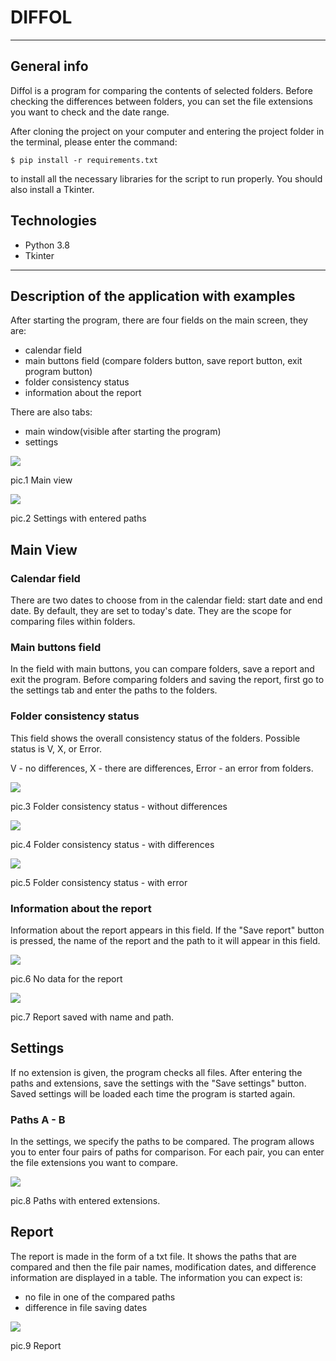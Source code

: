 #  DIFFOL

---

## General info

Diffol is a program for comparing the contents of selected folders.
Before checking the differences between folders, you can set the file extensions you want to check and the date range.

After cloning the project on your computer and entering the project folder in the terminal, please enter the command:

    $ pip install -r requirements.txt 

to install all the necessary libraries for the script to run properly.
You should also install a Tkinter.

## Technologies
- Python 3.8
- Tkinter

---
## Description of the application with examples
After starting the program, there are four fields on the main screen, they are:
- calendar field
- main buttons field (compare folders button, save report button, exit program button)
- folder consistency status
- information about the report

There are also tabs:
- main window(visible after starting the program)
- settings

![](github_img/main_view.png )
<p align="left">
    pic.1 Main view
</p>

![](github_img/settings.png )
<p align="left">
    pic.2 Settings with entered paths
</p>

## Main View

### Calendar field
There are two dates to choose from in the calendar field: start date and end date. By default, they are set to today's 
date. They are the scope for comparing files within folders.

### Main buttons field 

In the field with main buttons, you can compare folders, save a report and exit the program. Before comparing folders 
and saving the report, first go to the settings tab and enter the paths to the folders.

### Folder consistency status
This field shows the overall consistency status of the folders. Possible status is V, X, or Error.

V - no differences,
X - there are differences,
Error - an error from folders.

![](github_img/consistency_status.png )
<p align="left">
    pic.3 Folder consistency status - without differences
</p>

![](github_img/status_with_dif.png )
<p align="left">
    pic.4 Folder consistency status - with differences
</p>

![](github_img/status_with_error.png )
<p align="left">
    pic.5 Folder consistency status - with error
</p>

### Information about the report

Information about the report appears in this field. If the "Save report" button is pressed, the name of the report and 
the path to it will appear in this field.

![](github_img/raport_field.png )
<p align="left">
    pic.6 No data for the report

![](github_img/raport_field_with_path.png )
<p align="left">
    pic.7 Report saved with name and path.
</p>

## Settings
 If no extension is given, 
the program checks all files. After entering the paths and extensions, save the settings with the "Save settings" 
button. Saved settings will be loaded each time the program is started again.

### Paths A - B 

In the settings, we specify the paths to be compared. The program allows you to enter four pairs of paths 
for comparison. For each pair, you can enter the file extensions you want to compare.

![](github_img/paths.png )
<p align="left">
    pic.8 Paths with entered extensions.
</p>

## Report
The report is made in the form of a txt file. It shows the paths that are compared and then the file pair names,
modification dates, and difference information are displayed in a table.
The information you can expect is:
- no file in one of the compared paths
- difference in file saving dates

![](github_img/report.png )
<p align="left">
    pic.9 Report
</p>